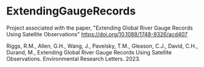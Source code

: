 # ExtendingGaugeRecords
Project associated with the paper, "Extending Global River Gauge Records Using Satellite Observations" https://doi.org/10.1088/1748-9326/acd407


Riggs, R.M., Allen, G.H., Wang, J., Pavelsky, T.M., Gleason, C.J., David, C.H., Durand, M., Extending Global River Gauge Records Using Satellite Observations. Environmental Research Letters. 2023.
